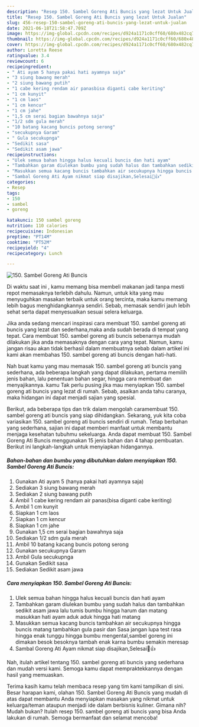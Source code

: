 ```yaml
---
description: "Resep 150. Sambel Goreng Ati Buncis yang lezat Untuk Jualan"
title: "Resep 150. Sambel Goreng Ati Buncis yang lezat Untuk Jualan"
slug: 456-resep-150-sambel-goreng-ati-buncis-yang-lezat-untuk-jualan
date: 2021-06-18T21:58:47.709Z
image: https://img-global.cpcdn.com/recipes/d924a1171c0cff60/680x482cq70/150-sambel-goreng-ati-buncis-foto-resep-utama.jpg
thumbnail: https://img-global.cpcdn.com/recipes/d924a1171c0cff60/680x482cq70/150-sambel-goreng-ati-buncis-foto-resep-utama.jpg
cover: https://img-global.cpcdn.com/recipes/d924a1171c0cff60/680x482cq70/150-sambel-goreng-ati-buncis-foto-resep-utama.jpg
author: Loretta Reese
ratingvalue: 3.4
reviewcount: 6
recipeingredient:
- " Ati ayam 5 hanya pakai hati ayamnya saja"
- "3 siung bawang merah"
- "2 siung bawang putih"
- "1 cabe kering rendam air panasbisa diganti cabe keriting"
- "1 cm kunyit"
- "1 cm laos"
- "1 cm kencur"
- "1 cm jahe"
- "1,5 cm serai bagian bawahnya saja"
- "1/2 sdm gula merah"
- "10 batang kacang buncis potong serong"
- "secukupnya Garam"
- " Gula secukupnga"
- "Sedikit sasa"
- "Sedikit asam jawa"
recipeinstructions:
- "Ulek semua bahan hingga halus kecuali buncis dan hati ayam"
- "Tambahkan garam diulekan bumbu yang sudah halus dan tambahkan sedikit asam jawa lalu tumis bumbu hingga harum dan matang masukkan hati ayam aduk aduk hingga hati matang"
- "Masukkan semua kacang buncis tambahkan air secukupnya hingga buncis matang tambahkan gula pasir dan Sasa jangan lupa test rasa hingga enak tunggu hingga bumbu mengental,sambel goreng ini dimakan besok besoknya tambah enak karna bumbu semakin meresap"
- "Sambal Goreng Ati Ayam nikmat siap disajikan,Selesai🤤👍"
categories:
- Resep
tags:
- 150
- sambel
- goreng

katakunci: 150 sambel goreng 
nutrition: 110 calories
recipecuisine: Indonesian
preptime: "PT14M"
cooktime: "PT52M"
recipeyield: "4"
recipecategory: Lunch

---
```



![150. Sambel Goreng Ati Buncis](https://img-global.cpcdn.com/recipes/d924a1171c0cff60/680x482cq70/150-sambel-goreng-ati-buncis-foto-resep-utama.jpg)

Di waktu  saat ini , kamu memang bisa membeli makanan jadi tanpa mesti repot memasaknya terlebih dahulu. Namun, untuk kita yang mau menyuguhkan masakan terbaik untuk orang tercinta, maka kamu memang lebih bagus menghidangkannya sendiri. Sebab, memasak sendiri jauh lebih sehat serta dapat menyesuaikan sesuai selera keluarga.

Jika anda sedang mencari inspirasi cara membuat 150. sambel goreng ati buncis yang lezat dan sederhana,maka anda sudah berada di tempat yang tepat. Cara membuat 150. sambel goreng ati buncis  sebenarnya mudah dilakukan jika anda memasaknya dengan cara yang tepat. Namun, kamu jangan risau akan tidak berhasil dalam membuatnya 
sebab dalam artikel ini kami akan membahas 150. sambel goreng ati buncis dengan hati-hati.  



Nah buat kamu yang mau memasak 150. sambel goreng ati buncis yang sederhana, ada beberapa langkah yang dapat dilakukan, pertama memilih jenis bahan, lalu penentuan bahan segar, hingga cara membuat dan menyajikannya. kamu Tak perlu pusing jika mau menyiapkan 150. sambel goreng ati buncis yang lezat di rumah. Sebab, asalkan anda  tahu caranya, maka hidangan ini dapat menjadi sajian yang spesial.

Berikut, ada beberapa tips dan trik dalam mengolah caramembuat 150. sambel goreng ati buncis yang siap dihidangkan. Sekarang, yuk kita coba variasikan 150. sambel goreng ati buncis sendiri di rumah. Tetap berbahan yang sederhana, sajian ini dapat memberi manfaat untuk membantu menjaga kesehatan tubuhmu sekeluarga. Anda dapat membuat 150. Sambel Goreng Ati Buncis menggunakan 15 jenis bahan dan 4 tahap pembuatan. Berikut ini langkah-langkah untuk menyiapkan hidangannya.

<!--inarticleads1-->

##### Bahan-bahan dan bumbu yang dibutuhkan dalam menyiapkan 150. Sambel Goreng Ati Buncis:

1. Gunakan  Ati ayam 5 (hanya pakai hati ayamnya saja)
1. Sediakan 3 siung bawang merah
1. Sediakan 2 siung bawang putih
1. Ambil 1 cabe kering rendam air panas(bisa diganti cabe keriting)
1. Ambil 1 cm kunyit
1. Siapkan 1 cm laos
1. Siapkan 1 cm kencur
1. Siapkan 1 cm jahe
1. Gunakan 1,5 cm serai bagian bawahnya saja
1. Sediakan 1/2 sdm gula merah
1. Ambil 10 batang kacang buncis potong serong
1. Gunakan secukupnya Garam
1. Ambil  Gula secukupnga
1. Gunakan Sedikit sasa
1. Sediakan Sedikit asam jawa




<!--inarticleads2-->

##### Cara menyiapkan 150. Sambel Goreng Ati Buncis:

1. Ulek semua bahan hingga halus kecuali buncis dan hati ayam
1. Tambahkan garam diulekan bumbu yang sudah halus dan tambahkan sedikit asam jawa lalu tumis bumbu hingga harum dan matang masukkan hati ayam aduk aduk hingga hati matang
1. Masukkan semua kacang buncis tambahkan air secukupnya hingga buncis matang tambahkan gula pasir dan Sasa jangan lupa test rasa hingga enak tunggu hingga bumbu mengental,sambel goreng ini dimakan besok besoknya tambah enak karna bumbu semakin meresap
1. Sambal Goreng Ati Ayam nikmat siap disajikan,Selesai🤤👍




Nah, itulah artikel tentang  150. sambel goreng ati buncis  yang sederhana dan mudah versi kami. Semoga kamu dapat mempraktekkannya dengan hasil yang memuaskan. 

Terima kasih kamu telah membaca resep yang tim kami tampilkan di sini. Besar harapan kami, olahan  150. Sambel Goreng Ati Buncis yang mudah di atas dapat membantu Anda menyiapkan masakan yang nikmat untuk keluarga/teman ataupun menjadi ide dalam berbisnis kuliner. Gimana nih? Mudah bukan? Itulah resep 150. sambel goreng ati buncis yang bisa Anda lakukan di rumah. Semoga bermanfaat dan selamat mencoba!

